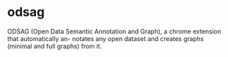# odsag
ODSAG (Open Data Semantic Annotation and Graph), a chrome extension that automatically an- notates any open dataset and creates graphs (minimal and full graphs) from it. 
